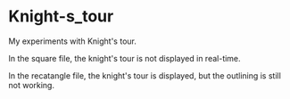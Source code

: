 # Knight-s_tour
My experiments with Knight's tour.

In the square file, the knight's tour is not displayed in real-time.

In the recatangle file, the knight's tour is displayed, but the outlining is still not working.

